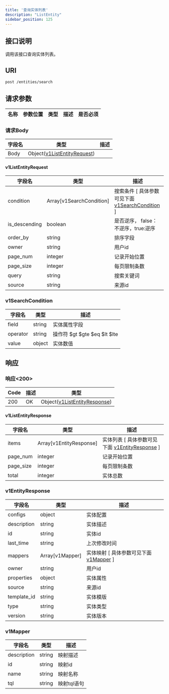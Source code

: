 ```yaml
---
title: '查询实体列表'
description: "ListEntity"
sidebar_position: 125
---
```

## 接口说明
调用该接口查询实体列表。

## URI

```
post /entities/search
```

## 请求参数

| 名称 | 参数位置 | 类型 | 描述 |  是否必须 |
| ---- | ---------- | ----------- | ----------- | ----------- |

### 请求Body
| 字段名 | 类型 | 描述 |
| ----------- | ------ | ------ |
| Body | Object([v1ListEntityRequest](#v1ListEntityRequest)) |  |

#### v1ListEntityRequest

| 字段名 | 类型 | 描述 |
| ---- | ---- | ----------- |  
| condition | Array[v1SearchCondition] | 搜索条件 [ 具体参数可见下面 [v1SearchCondition](#v1SearchCondition) ] | 
| is_descending | boolean | 是否逆序， false：不逆序，true:逆序 | 
| order_by | string | 排序字段 | 
| owner | string | 用户id | 
| page_num | integer | 记录开始位置 | 
| page_size | integer | 每页限制条数 | 
| query | string | 搜索关键词 | 
| source | string | 来源id |


### v1SearchCondition
| 字段名 | 类型 | 描述 |
| ---- | ---- | ----------- | 
| field | string | 实体属性字段 | 
| operator | string | 操作符 $gt $gte $eq $lt $lte  | 
| value | object | 实体数值 |






## 响应


### 响应<200>
| Code | 描述 | 类型 |
| ---- | ----------- | ------ | 
| 200 | OK | Object([v1ListEntityResponse](#v1ListEntityResponse)) |

#### v1ListEntityResponse

| 字段名 | 类型 | 描述 |
| ---- | ---- | ----------- |  
| items | Array[v1EntityResponse] | 实体列表 [ 具体参数可见下面 [v1EntityResponse](#v1EntityResponse) ] | 
| page_num | integer | 记录开始位置 | 
| page_size | integer | 每页限制条数 | 
| total | integer | 实体总数 |


### v1EntityResponse
| 字段名 | 类型 | 描述 |
| ---- | ---- | ----------- | 
| configs | object | 实体配置 | 
| description | string | 实体描述 | 
| id | string | 实体id | 
| last_time | string | 上次修改时间 |  
| mappers | Array[v1Mapper] | 实体映射 [ 具体参数可见下面 [v1Mapper](#v1Mapper) ] | 
| owner | string | 用户id | 
| properties | object | 实体属性 | 
| source | string | 来源id | 
| template_id | string | 实体模版 | 
| type | string | 实体类型 | 
| version | string | 实体版本 |


### v1Mapper
| 字段名 | 类型 | 描述 |
| ---- | ---- | ----------- | 
| description | string | 映射描述 | 
| id | string | 映射id | 
| name | string | 映射名称 | 
| tql | string | 映射tql语句 |







